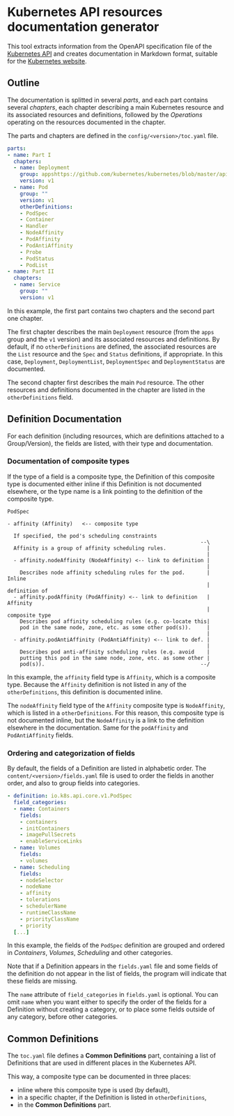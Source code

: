 # Kubernetes API resources documentation generator

This tool extracts information from the OpenAPI specification file of the [Kubernetes API](https://github.com/kubernetes/kubernetes/blob/master/api/openapi-spec/swagger.json) and creates documentation in Markdown format, suitable for the [Kubernetes website](https://kubernetes.io/docs/reference/kubernetes-api/).

## Outline

The documentation is splitted in several *parts*, and each part contains several *chapters*, each chapter describing a main Kubernetes resource and its associated resources and definitions, followed by the *Operations* operating on the resources documented in the chapter.

The parts and chapters are defined in the `config/<version>/toc.yaml` file.

```yaml
parts:
- name: Part I
  chapters:
  - name: Deployment
    group: appshttps://github.com/kubernetes/kubernetes/blob/master/api/openapi-spec/swagger.json
    version: v1
  - name: Pod
    group: ""
    version: v1
    otherDefinitions:
    - PodSpec
    - Container
    - Handler
    - NodeAffinity
    - PodAffinity
    - PodAntiAffinity
    - Probe
    - PodStatus
    - PodList
- name: Part II
  chapters:
  - name: Service
    group: ""
    version: v1
```

In this example, the first part contains two chapters and the second part one chapter.

The first chapter describes the main `Deployment` resource (from the `apps` group and the `v1` version) and its associated resources and definitions. By default, if no `otherDefinitions` are defined, the associated resources are the `List` resource and the `Spec` and `Status` definitions, if appropriate. In this case, `Deployment`, `DeploymentList`, `DeploymentSpec` and `DeploymentStatus` are documented.

The second chapter first describes the main `Pod` resource. The other resources and definitions documented in the chapter are listed in the `otherDefinitions` field.

## Definition Documentation

For each definition (including resources, which are definitions attached to a Group/Version), the fields are listed, with their type and documentation.

### Documentation of composite types

If the type of a field is a composite type, the Definition of this composite type is documented either inline if this Definition is not documented elsewhere, or the type name is a link pointing to the definition of the composite type.

```
PodSpec

- affinity (Affinity)   <-- composite type

  If specified, the pod's scheduling constraints
                                                              --\
  Affinity is a group of affinity scheduling rules.             |
                                                                |
  - affinity.nodeAffinity (NodeAffinity) <-- link to definition |
                                                                |
    Describes node affinity scheduling rules for the pod.       |    Inline
                                                                | definition of
  - affinity.podAffinity (PodAffinity) <-- link to definition   |    Affinity
                                                                | composite type
    Describes pod affinity scheduling rules (e.g. co-locate this|
    pod in the same node, zone, etc. as some other pod(s)).     |
                                                                |
  - affinity.podAntiAffinity (PodAntiAffinity) <-- link to def. |
                                                                |
    Describes pod anti-affinity scheduling rules (e.g. avoid    |
    putting this pod in the same node, zone, etc. as some other |
    pod(s)).                                                  --/
```

In this example, the `affinity` field type is `Affinity`, which is a composite type. Because the `Affinity` definition is not listed in any of the `otherDefinitions`, this definition is documented inline.

The `nodeAffinity` field type of the `Affinity` composite type is `NodeAffinity`, which is listed in a `otherDefinitions`. For this reason, this composite type is not documented inline, but the `NodeAffinity` is a link to the definition elsewhere in the documentation. Same for the `podAffinity` and `PodAntiAffinity` fields.

### Ordering and categorization of fields

By default, the fields of a Definition are listed in alphabetic order. The `content/<version>/fields.yaml` file is used to order the fields in another order, and also to group fields into categories.

```yaml
- definition: io.k8s.api.core.v1.PodSpec
  field_categories:
  - name: Containers
    fields:
    - containers
    - initContainers
    - imagePullSecrets
    - enableServiceLinks
  - name: Volumes
    fields:
    - volumes
  - name: Scheduling
    fields:
    - nodeSelector
    - nodeName
    - affinity
    - tolerations
    - schedulerName
    - runtimeClassName
    - priorityClassName
    - priority
  [...]
```

In this example, the fields of the `PodSpec` definition are grouped and ordered in *Containers*, *Volumes*, *Scheduling* and other categories.

Note that if a Definition appears in the `fields.yaml` file and some fields of the definition do not appear in the list of fields, the program will indicate that these fields are missing.

The `name` attribute of `field_categories` in `fields.yaml` is optional. You can omit `name` when you want either to specify the order of the fields for a Definition  without creating a category, or to place some fields outside of any category, before other categories.

## Common Definitions

The `toc.yaml` file defines a **Common Definitions** part, containing a list of Definitions that are used in different places in the Kubernetes API.

This way, a composite type can be documented in three places:

- inline where this composite type is used (by default),
- in a specific chapter, if the Definition is listed in `otherDefinitions`,
- in the **Common Definitions** part.
